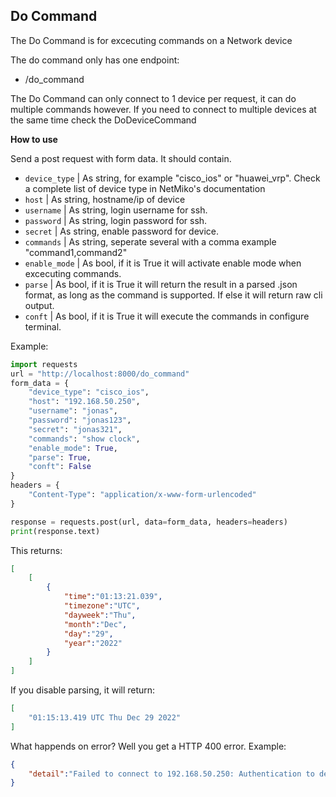 ## Do Command
The Do Command is for excecuting commands on a Network device

The do command only has one endpoint:
- /do_command

The Do Command can only connect to 1 device per request, it can do multiple commands however.
If you need to connect to multiple devices at the same time check the DoDeviceCommand


<b>How to use</b>

Send a post request with form data.
It should contain.

- <code>device_type</code> | As string, for example "cisco_ios" or "huawei_vrp". Check a complete list of device type in NetMiko's documentation
- <code>host</code> | As string, hostname/ip of device
- <code>username</code> | As string, login username for ssh.
- <code>password</code> | As string, login password for ssh.
- <code>secret</code> | As string, enable password for device. 
- <code>commands</code> | As string, seperate several with a comma example "command1,command2"
- <code>enable_mode</code> | As bool, if it is True it will activate enable mode when excecuting commands.
- <code>parse</code> | As bool, if it is True it will return the result in a parsed .json format, as long as the command is supported. If else it will return raw cli output.
- <code>conft</code> | As bool, if it is True it will execute the commands in configure terminal.


Example:

```py
import requests
url = "http://localhost:8000/do_command"
form_data = {
    "device_type": "cisco_ios",
    "host": "192.168.50.250",
    "username": "jonas",
    "password": "jonas123",
    "secret": "jonas321",
    "commands": "show clock",
    "enable_mode": True,
    "parse": True,
    "conft": False
}
headers = {
    "Content-Type": "application/x-www-form-urlencoded"
}

response = requests.post(url, data=form_data, headers=headers)
print(response.text)
```
This returns:
```json
[
    [
        {
            "time":"01:13:21.039",
            "timezone":"UTC",
            "dayweek":"Thu",
            "month":"Dec",
            "day":"29",
            "year":"2022"
        }
    ]
]
```
If you disable parsing, it will return:

```json
[
    "01:15:13.419 UTC Thu Dec 29 2022"
]
```

What happends on error? Well you get a HTTP 400 error. Example:
```json
{
    "detail":"Failed to connect to 192.168.50.250: Authentication to device failed.\n\nCommon causes of this problem are:\n1. Invalid username and password\n2. Incorrect SSH-key file\n3. Connecting to the wrong device\n\nDevice settings: cisco_ios 192.168.50.250:22\n\n\nAuthentication failed."
}
```